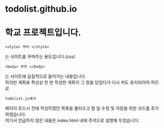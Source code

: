 # todolist.github.io 
# 학교 프로젝트입니다.
```
<style> 부터 </style> 
```
는 사이트를 꾸며주는 용도입니다.(css)
```
<body> 부터 </body>
```
는 사이트에 실질적으로 들어가는 내용입니다.   
하지만 계획표 특성상 한 번 작성한 계획이 그 창을 닫았다가 다시 켜도 유지되어야 하므로 
```
todolist.js에서
```
 페이지 로드시 전에 작성하였던 목록을 불러오고 할 일 수정 및 저장을 위한 코드를 추가하였습니다.   
여기서 언급하지 않은 내용은 index.html 내에 주석으로 설명해 두었습니다.
